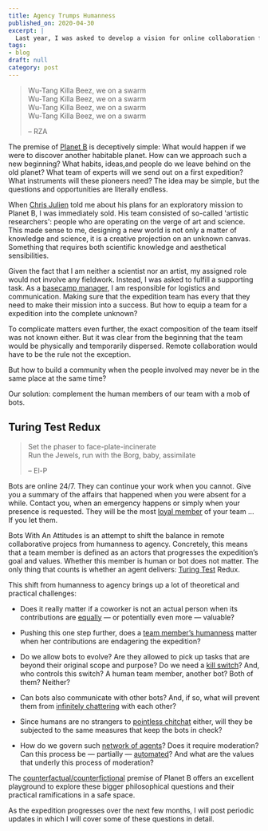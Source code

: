 ```yaml
---
title: Agency Trumps Humanness
published_on: 2020-04-30
excerpt: |
  Last year, I was asked to develop a vision for online collaboration for the Planet B project. The challenge: building a community of people that may never be in the same place at the same time. The solution: a mob of bots with an attitude.
tags:
- blog
draft: null
category: post
---
```



 > 
 > Wu-Tang Killa Beez, we on a swarm  
 > Wu-Tang Killa Beez, we on a swarm  
 > Wu-Tang Killa Beez, we on a swarm  
 > Wu-Tang Killa Beez, we on a swarm
 > 
 > – RZA

The premise of [Planet B](https://planet-b.eu/) is deceptively simple: What would happen if we were to discover another habitable planet. How can we approach such a new beginning? What habits, ideas,and people do we leave behind on the old planet?  What team of experts will we send out on a first expedition? What instruments will these pioneers need? The idea may be simple, but the questions and opportunities are literally endless.

When [Chris Julien](https://twitter.com/chrisjulien) told me about his plans for an exploratory mission to Planet B, I was immediately sold. His team consisted of so-called 'artistic researchers': people who are operating on the verge of
art and science. This made sense to me, designing a new world is not only a matter of knowledge and science, it is a creative projection on an unknown canvas. Something that requires both scientific knowledge and aesthetical sensibilities.

Given the fact that I am neither a scientist nor an artist, my assigned role would not involve any fieldwork. Instead, I was asked to fulfill a supporting task. As a [basecamp manager](http://www.theyet.org/wp-content/uploads/2012/09/Roles-and-Responsibilities.pdf), I am responsible for logistics and communication. Making sure that the expedition team has every that they need to make their mission into a success. But how to equip a team for a expedition into the complete unknown?

To complicate matters even further, the exact composition of the team itself was not known either. But it was clear from the beginning that the team would be physically and temporarily dispersed. Remote collaboration would have to be the rule not the exception. 

But how to build a community when the people involved may never be in the same place at the same time? 

Our solution: complement the human members of our team with a mob of bots.

## Turing Test Redux

 > 
 > Set the phaser to face-plate-incinerate  
 > Run the Jewels, run with the Borg, baby, assimilate
 > 
 > – El-P

Bots are online 24/7. They can continue your work when you cannot. Give you a summary of the affairs that happened when you were absent for a while. Contact you, when an emergency happens or simply when your presence is requested. They will be the most [loyal member](https://cdn.petstatic.com/media/dogs/avatar/21983.jpg?v=1564549538) of your team … If you let them. 

Bots With An Attitudes is an attempt to shift the balance in remote collaborative projecs from humanness to agency. Concretely, this means that a team member is defined as an actors that progresses the expedition’s goal and values. Whether this member is human or bot does not matter. The only thing that counts is whether an agent delivers: [Turing Test](https://www.youtube.com/watch?v=3wLqsRLvV-c&feature=share) Redux.

This shift from humanness to agency brings up a lot of theoretical and practical challenges:

* Does it really matter if a coworker is not an actual person when its
  contributions are [equally](https://en.wikipedia.org/wiki/Eugene_Goostman) — or potentially even more — valuable? 

* Pushing this one step further, does a [team member’s humanness](https://www.dreamworks.com/trolls) matter when her contributions are endagering the expedition?

* Do we allow bots to evolve? Are they allowed to pick up tasks that are beyond their original scope and purpose? Do we need a [kill switch](https://www.imdb.com/title/tt1107859/)? And, who controls this switch? A human team member, another bot? Both of them? Neither?

* Can bots also communicate with other bots? And, if so, what will prevent them from [infinitely chattering](https://www.seeker.com/wiki-bots-that-feud-for-years-highlight-the-troubled-future-of-ai-2291186353.html) with each other? 

* Since humans are no strangers to [pointless chitchat](https://youtu.be/knQU3dz85Ac) either, will they be subjected to the same measures that keep the bots in check?

* How do we govern such [network of agents](https://mathworld.wolfram.com/CellularAutomaton.html)? Does it require moderation? Can this process be — partially — [automated](https://bitstorm.org/gameoflife)? And what are the values that underly this process of moderation?

The [counterfactual/counterfictional](https://www.theguardian.com/books/2013/oct/23/dj-taylor-top-counter-factual-novels) premise of Planet B offers an excellent playground to explore these bigger philosophical questions and their practical ramifications in a safe space.

As the expedition progresses over the next few months, I will post periodic updates in which I will cover some of these questions in detail.
